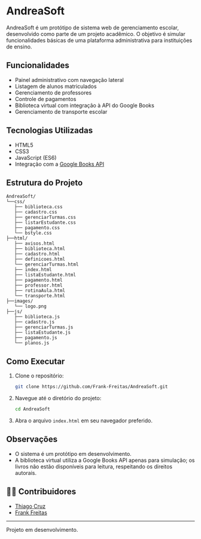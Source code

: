 # AndreaSoft

AndreaSoft é um protótipo de sistema web de gerenciamento escolar, desenvolvido como parte de um projeto acadêmico. O objetivo é simular funcionalidades básicas de uma plataforma administrativa para instituições de ensino.

## Funcionalidades

- Painel administrativo com navegação lateral
- Listagem de alunos matriculados
- Gerenciamento de professores
- Controle de pagamentos
- Biblioteca virtual com integração à API do Google Books
- Gerenciamento de transporte escolar

## Tecnologias Utilizadas

- HTML5
- CSS3
- JavaScript (ES6)
- Integração com a [Google Books API](https://developers.google.com/books)

## Estrutura do Projeto

```
AndreaSoft/
└──css/
   ├── biblioteca.css
   ├── cadastro.css
   ├── gerenciarTurmas.css
   ├── listarEstudante.css
   ├── pagamento.css
   └── bstyle.css
├──html/
   ├── avisos.html
   ├── biblioteca.html
   ├── cadastro.html
   ├── definicoes.html
   └── gerenciarTurmas.html
   ├── index.html
   ├── listaEstudante.html
   ├── pagamento.html
   ├── professor.html
   ├── rotinaAula.html
   └── transporte.html
├──images/
   └── logo.png
├──js/
   ├── biblioteca.js
   ├── cadastro.js
   ├── gerenciarTurmas.js
   ├── listaEstudante.js
   ├── pagamento.js
   └── planos.js
```

## Como Executar

1. Clone o repositório:
   ```bash
   git clone https://github.com/Frank-Freitas/AndreaSoft.git
   ```

2. Navegue até o diretório do projeto:
   ```bash
   cd AndreaSoft
   ```

3. Abra o arquivo `index.html` em seu navegador preferido.

## Observações

- O sistema é um protótipo em desenvolvimento.
- A biblioteca virtual utiliza a Google Books API apenas para simulação; os livros não estão disponíveis para leitura, respeitando os direitos autorais.

## 👨‍💻 Contribuidores

- [Thiago Cruz](https://github.com/thiagoac22)
- [Frank Freitas](https://github.com/Frank-Freitas)

---

Projeto em desenvolvimento.
